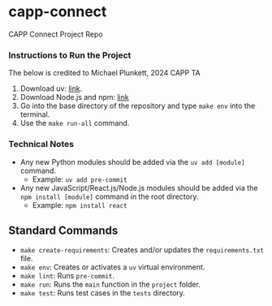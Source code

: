 # capp-connect
CAPP Connect Project Repo

### Instructions to Run the Project

The below is credited to Michael Plunkett, 2024 CAPP TA

1. Download uv: [link](https://docs.astral.sh/uv/).
2. Download Node.js and npm: [link](https://docs.npmjs.com/downloading-and-installing-node-js-and-npm)
2. Go into the base directory of the repository and type `make env` into the terminal.
3. Use the `make run-all` command.

### Technical Notes
- Any new Python modules should be added via the `uv add [module]` command.
  - Example: `uv add pre-commit`
- Any new JavaScript/React.js/Node.js modules should be added via the `npm install [module]` command in the root directory.
  - Example: `npm install react`

## Standard Commands
- `make create-requirements`: Creates and/or updates the `requirements.txt` file.
- `make env`: Creates or activates a `uv` virtual environment.
- `make lint`: Runs `pre-commit`.
- `make run`: Runs the `main` function in the `project` folder.
- `make test`: Runs test cases in the `tests` directory.

